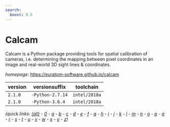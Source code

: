 ```yaml
---
search:
  boost: 0.5
---
```

# Calcam

Calcam is a Python package providing tools for spatial calibration  of cameras, i.e. determining the mapping between pixel coordinates in an image and  real-world 3D sight lines & coordinates.

*homepage*: <https://euratom-software.github.io/calcam>

version | versionsuffix | toolchain
--------|---------------|----------
``2.1.0`` | ``-Python-2.7.14`` | ``intel/2018a``
``2.1.0`` | ``-Python-3.6.4`` | ``intel/2018a``


*(quick links: [(all)](../index.md) - [0](../0/index.md) - [a](../a/index.md) - [b](../b/index.md) - [c](../c/index.md) - [d](../d/index.md) - [e](../e/index.md) - [f](../f/index.md) - [g](../g/index.md) - [h](../h/index.md) - [i](../i/index.md) - [j](../j/index.md) - [k](../k/index.md) - [l](../l/index.md) - [m](../m/index.md) - [n](../n/index.md) - [o](../o/index.md) - [p](../p/index.md) - [q](../q/index.md) - [r](../r/index.md) - [s](../s/index.md) - [t](../t/index.md) - [u](../u/index.md) - [v](../v/index.md) - [w](../w/index.md) - [x](../x/index.md) - [y](../y/index.md) - [z](../z/index.md))*

